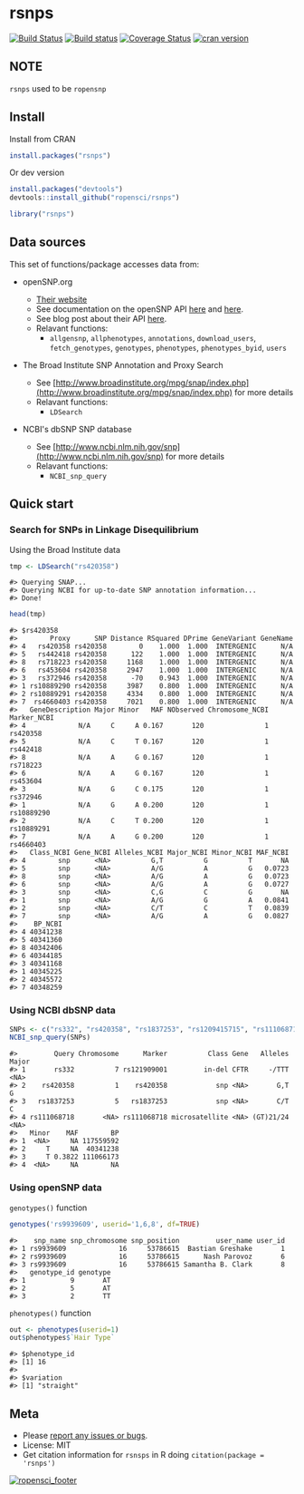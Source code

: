 rsnps
=======



[![Build Status](https://api.travis-ci.org/ropensci/rsnps.png)](https://travis-ci.org/ropensci/rsnps)
[![Build status](https://ci.appveyor.com/api/projects/status/d2lv98726u6t9ut5/branch/master)](https://ci.appveyor.com/project/sckott/rsnps/branch/master)
[![Coverage Status](https://coveralls.io/repos/ropensci/rsnps/badge.svg)](https://coveralls.io/r/ropensci/rsnps)
[![cran version](http://www.r-pkg.org/badges/version/rsnps)](http://cran.rstudio.com/web/packages/rsnps)

## NOTE

`rsnps` used to be `ropensnp`

## Install

Install from CRAN


```r
install.packages("rsnps")
```

Or dev version


```r
install.packages("devtools")
devtools::install_github("ropensci/rsnps")
```


```r
library("rsnps")
```

## Data sources

This set of functions/package accesses data from:

+ openSNP.org
	+ [Their website](http://opensnp.org/)
	+ See documentation on the openSNP API [here](http://opensnp.org/faq#api) and [here](https://github.com/gedankenstuecke/snpr/wiki/JSON-API).
	+ See blog post about their API [here](http://opensnp.wordpress.com/2012/01/18/some-progress-on-the-api-json-endpoints/).
	+ Relavant functions:
		+ `allgensnp`, `allphenotypes`, `annotations`, `download_users`, `fetch_genotypes`, `genotypes`, `phenotypes`, `phenotypes_byid`, `users`


+ The Broad Institute SNP Annotation and Proxy Search
	+ See [http://www.broadinstitute.org/mpg/snap/index.php](http://www.broadinstitute.org/mpg/snap/index.php) for more details
	+ Relavant functions:
		+ `LDSearch`

+ NCBI's dbSNP SNP database
	+ See [http://www.ncbi.nlm.nih.gov/snp](http://www.ncbi.nlm.nih.gov/snp) for more details
	+ Relavant functions:
		+ `NCBI_snp_query`

## Quick start

### Search for SNPs in Linkage Disequilibrium

Using the Broad Institute data


```r
tmp <- LDSearch("rs420358")
```

```
#> Querying SNAP...
#> Querying NCBI for up-to-date SNP annotation information...
#> Done!
```

```r
head(tmp)
```

```
#> $rs420358
#>        Proxy      SNP Distance RSquared DPrime GeneVariant GeneName
#> 4   rs420358 rs420358        0    1.000  1.000  INTERGENIC      N/A
#> 5   rs442418 rs420358      122    1.000  1.000  INTERGENIC      N/A
#> 8   rs718223 rs420358     1168    1.000  1.000  INTERGENIC      N/A
#> 6   rs453604 rs420358     2947    1.000  1.000  INTERGENIC      N/A
#> 3   rs372946 rs420358      -70    0.943  1.000  INTERGENIC      N/A
#> 1 rs10889290 rs420358     3987    0.800  1.000  INTERGENIC      N/A
#> 2 rs10889291 rs420358     4334    0.800  1.000  INTERGENIC      N/A
#> 7  rs4660403 rs420358     7021    0.800  1.000  INTERGENIC      N/A
#>   GeneDescription Major Minor   MAF NObserved Chromosome_NCBI Marker_NCBI
#> 4             N/A     C     A 0.167       120               1    rs420358
#> 5             N/A     C     T 0.167       120               1    rs442418
#> 8             N/A     A     G 0.167       120               1    rs718223
#> 6             N/A     A     G 0.167       120               1    rs453604
#> 3             N/A     G     C 0.175       120               1    rs372946
#> 1             N/A     G     A 0.200       120               1  rs10889290
#> 2             N/A     C     T 0.200       120               1  rs10889291
#> 7             N/A     A     G 0.200       120               1   rs4660403
#>   Class_NCBI Gene_NCBI Alleles_NCBI Major_NCBI Minor_NCBI MAF_NCBI
#> 4        snp      <NA>          G,T          G          T       NA
#> 5        snp      <NA>          A/G          A          G   0.0723
#> 8        snp      <NA>          A/G          A          G   0.0723
#> 6        snp      <NA>          A/G          A          G   0.0727
#> 3        snp      <NA>          C,G          C          G       NA
#> 1        snp      <NA>          A/G          G          A   0.0841
#> 2        snp      <NA>          C/T          C          T   0.0839
#> 7        snp      <NA>          A/G          A          G   0.0827
#>    BP_NCBI
#> 4 40341238
#> 5 40341360
#> 8 40342406
#> 6 40344185
#> 3 40341168
#> 1 40345225
#> 2 40345572
#> 7 40348259
```

### Using NCBI dbSNP data


```r
SNPs <- c("rs332", "rs420358", "rs1837253", "rs1209415715", "rs111068718")
NCBI_snp_query(SNPs)
```

```
#>         Query Chromosome      Marker          Class Gene   Alleles Major
#> 1       rs332          7 rs121909001         in-del CFTR     -/TTT  <NA>
#> 2    rs420358          1    rs420358            snp <NA>       G,T     G
#> 3   rs1837253          5   rs1837253            snp <NA>       C/T     C
#> 4 rs111068718       <NA> rs111068718 microsatellite <NA> (GT)21/24  <NA>
#>   Minor    MAF        BP
#> 1  <NA>     NA 117559592
#> 2     T     NA  40341238
#> 3     T 0.3822 111066173
#> 4  <NA>     NA        NA
```

### Using openSNP data

`genotypes()` function


```r
genotypes('rs9939609', userid='1,6,8', df=TRUE)
```

```
#>    snp_name snp_chromosome snp_position         user_name user_id
#> 1 rs9939609             16     53786615  Bastian Greshake       1
#> 2 rs9939609             16     53786615      Nash Parovoz       6
#> 3 rs9939609             16     53786615 Samantha B. Clark       8
#>   genotype_id genotype
#> 1           9       AT
#> 2           5       AT
#> 3           2       TT
```

`phenotypes()` function


```r
out <- phenotypes(userid=1)
out$phenotypes$`Hair Type`
```

```
#> $phenotype_id
#> [1] 16
#> 
#> $variation
#> [1] "straight"
```

## Meta

* Please [report any issues or bugs](https://github.com/ropensci/rsnps/issues).
* License: MIT
* Get citation information for `rsnsps` in R doing `citation(package = 'rsnps')`

[![ropensci_footer](http://ropensci.org/public_images/github_footer.png)](http://ropensci.org)
